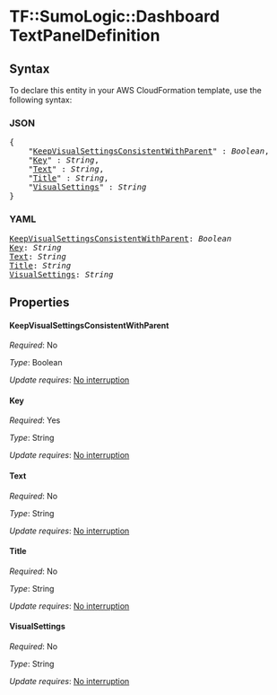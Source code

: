 # TF::SumoLogic::Dashboard TextPanelDefinition

## Syntax

To declare this entity in your AWS CloudFormation template, use the following syntax:

### JSON

<pre>
{
    "<a href="#keepvisualsettingsconsistentwithparent" title="KeepVisualSettingsConsistentWithParent">KeepVisualSettingsConsistentWithParent</a>" : <i>Boolean</i>,
    "<a href="#key" title="Key">Key</a>" : <i>String</i>,
    "<a href="#text" title="Text">Text</a>" : <i>String</i>,
    "<a href="#title" title="Title">Title</a>" : <i>String</i>,
    "<a href="#visualsettings" title="VisualSettings">VisualSettings</a>" : <i>String</i>
}
</pre>

### YAML

<pre>
<a href="#keepvisualsettingsconsistentwithparent" title="KeepVisualSettingsConsistentWithParent">KeepVisualSettingsConsistentWithParent</a>: <i>Boolean</i>
<a href="#key" title="Key">Key</a>: <i>String</i>
<a href="#text" title="Text">Text</a>: <i>String</i>
<a href="#title" title="Title">Title</a>: <i>String</i>
<a href="#visualsettings" title="VisualSettings">VisualSettings</a>: <i>String</i>
</pre>

## Properties

#### KeepVisualSettingsConsistentWithParent

_Required_: No

_Type_: Boolean

_Update requires_: [No interruption](https://docs.aws.amazon.com/AWSCloudFormation/latest/UserGuide/using-cfn-updating-stacks-update-behaviors.html#update-no-interrupt)

#### Key

_Required_: Yes

_Type_: String

_Update requires_: [No interruption](https://docs.aws.amazon.com/AWSCloudFormation/latest/UserGuide/using-cfn-updating-stacks-update-behaviors.html#update-no-interrupt)

#### Text

_Required_: No

_Type_: String

_Update requires_: [No interruption](https://docs.aws.amazon.com/AWSCloudFormation/latest/UserGuide/using-cfn-updating-stacks-update-behaviors.html#update-no-interrupt)

#### Title

_Required_: No

_Type_: String

_Update requires_: [No interruption](https://docs.aws.amazon.com/AWSCloudFormation/latest/UserGuide/using-cfn-updating-stacks-update-behaviors.html#update-no-interrupt)

#### VisualSettings

_Required_: No

_Type_: String

_Update requires_: [No interruption](https://docs.aws.amazon.com/AWSCloudFormation/latest/UserGuide/using-cfn-updating-stacks-update-behaviors.html#update-no-interrupt)

